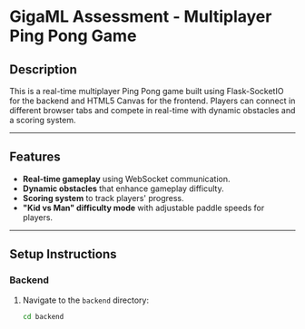 # GigaML Assessment - Multiplayer Ping Pong Game

## Description
This is a real-time multiplayer Ping Pong game built using Flask-SocketIO for the backend and HTML5 Canvas for the frontend. Players can connect in different browser tabs and compete in real-time with dynamic obstacles and a scoring system.

---

## Features
- **Real-time gameplay** using WebSocket communication.
- **Dynamic obstacles** that enhance gameplay difficulty.
- **Scoring system** to track players' progress.
- **"Kid vs Man" difficulty mode** with adjustable paddle speeds for players.

---

## Setup Instructions

### **Backend**
1. Navigate to the `backend` directory:
   ```bash
   cd backend
